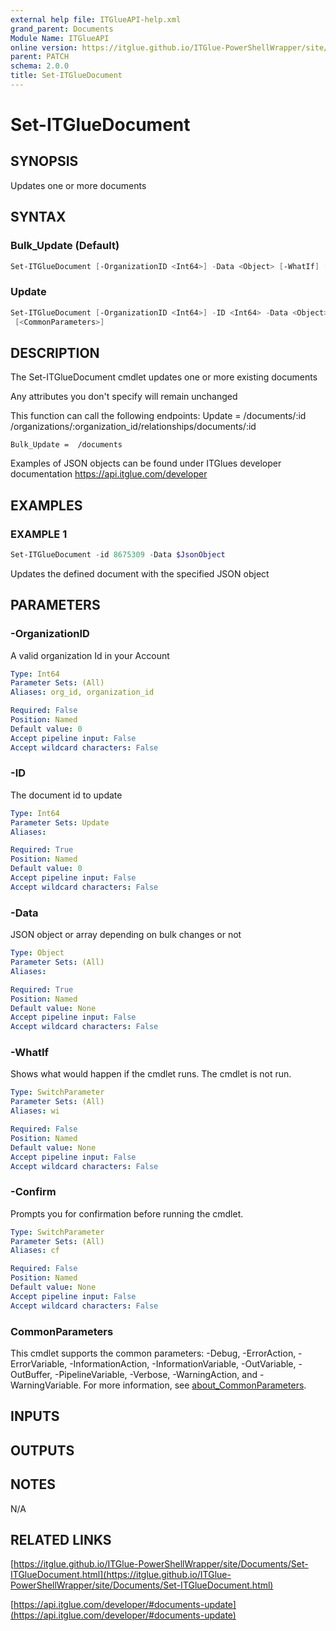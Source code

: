 ```yaml
---
external help file: ITGlueAPI-help.xml
grand_parent: Documents
Module Name: ITGlueAPI
online version: https://itglue.github.io/ITGlue-PowerShellWrapper/site/Documents/Set-ITGlueDocument.html
parent: PATCH
schema: 2.0.0
title: Set-ITGlueDocument
---
```


# Set-ITGlueDocument

## SYNOPSIS
Updates one or more documents

## SYNTAX

### Bulk_Update (Default)
```powershell
Set-ITGlueDocument [-OrganizationID <Int64>] -Data <Object> [-WhatIf] [-Confirm] [<CommonParameters>]
```

### Update
```powershell
Set-ITGlueDocument [-OrganizationID <Int64>] -ID <Int64> -Data <Object> [-WhatIf] [-Confirm]
 [<CommonParameters>]
```

## DESCRIPTION
The Set-ITGlueDocument cmdlet updates one or more existing documents

Any attributes you don't specify will remain unchanged

This function can call the following endpoints:
    Update =    /documents/:id
                /organizations/:organization_id/relationships/documents/:id

    Bulk_Update =  /documents

Examples of JSON objects can be found under ITGlues developer documentation
    https://api.itglue.com/developer

## EXAMPLES

### EXAMPLE 1
```powershell
Set-ITGlueDocument -id 8675309 -Data $JsonObject
```

Updates the defined document with the specified JSON object

## PARAMETERS

### -OrganizationID
A valid organization Id in your Account

```yaml
Type: Int64
Parameter Sets: (All)
Aliases: org_id, organization_id

Required: False
Position: Named
Default value: 0
Accept pipeline input: False
Accept wildcard characters: False
```

### -ID
The document id to update

```yaml
Type: Int64
Parameter Sets: Update
Aliases:

Required: True
Position: Named
Default value: 0
Accept pipeline input: False
Accept wildcard characters: False
```

### -Data
JSON object or array depending on bulk changes or not

```yaml
Type: Object
Parameter Sets: (All)
Aliases:

Required: True
Position: Named
Default value: None
Accept pipeline input: False
Accept wildcard characters: False
```

### -WhatIf
Shows what would happen if the cmdlet runs.
The cmdlet is not run.

```yaml
Type: SwitchParameter
Parameter Sets: (All)
Aliases: wi

Required: False
Position: Named
Default value: None
Accept pipeline input: False
Accept wildcard characters: False
```

### -Confirm
Prompts you for confirmation before running the cmdlet.

```yaml
Type: SwitchParameter
Parameter Sets: (All)
Aliases: cf

Required: False
Position: Named
Default value: None
Accept pipeline input: False
Accept wildcard characters: False
```

### CommonParameters
This cmdlet supports the common parameters: -Debug, -ErrorAction, -ErrorVariable, -InformationAction, -InformationVariable, -OutVariable, -OutBuffer, -PipelineVariable, -Verbose, -WarningAction, and -WarningVariable. For more information, see [about_CommonParameters](http://go.microsoft.com/fwlink/?LinkID=113216).

## INPUTS

## OUTPUTS

## NOTES
N/A

## RELATED LINKS

[https://itglue.github.io/ITGlue-PowerShellWrapper/site/Documents/Set-ITGlueDocument.html](https://itglue.github.io/ITGlue-PowerShellWrapper/site/Documents/Set-ITGlueDocument.html)

[https://api.itglue.com/developer/#documents-update](https://api.itglue.com/developer/#documents-update)

